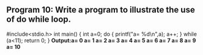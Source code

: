 ## Program 10: Write a program to illustrate the use of do while loop. ##
#include<stdio.h>
int main()
{
    int a=0;
    do
    {
    printf("a= %d\n",a);
    a++;
    }
    while (a<11);
    return 0;
}
**Output:a= 0
a= 1
a= 2
a= 3
a= 4
a= 5
a= 6
a= 7
a= 8
a= 9
a= 10**
